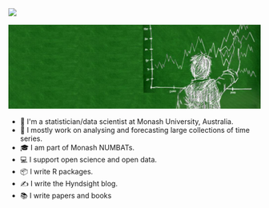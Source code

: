 <img src="https://raw.githubusercontent.com/robjhyndman/robjhyndman/raw/master/blackboard_timeseries.jpg" align="center;" width="550px">

![](blackboard_timeseries.jpg)

- 🧑 I'm a statistician/data scientist at Monash University, Australia.
- 🔭 I mostly work on analysing and forecasting large collections of time series.
- 🎓 I am part of Monash NUMBATs.
- 💻 I support open science and open data.
- 📦 I write R packages.
- ✍ I write the Hyndsight blog.
- 📚 I write papers and books
